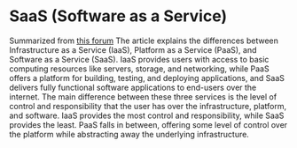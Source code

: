 # SaaS (Software as a Service)
Summarized from [this forum](https://www.quora.com/What-is-the-difference-between-IaaS-SaaS-and-Paas) The article explains the differences between Infrastructure as a Service (IaaS), Platform as a Service (PaaS), and Software as a Service (SaaS). IaaS provides users with access to basic computing resources like servers, storage, and networking, while PaaS offers a platform for building, testing, and deploying applications, and SaaS delivers fully functional software applications to end-users over the internet. The main difference between these three services is the level of control and responsibility that the user has over the infrastructure, platform, and software. IaaS provides the most control and responsibility, while SaaS provides the least. PaaS falls in between, offering some level of control over the platform while abstracting away the underlying infrastructure.